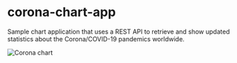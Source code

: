 # corona-chart-app
Sample chart application that uses a REST API to retrieve and show updated statistics about the Corona/COVID-19 pandemics worldwide.

![Corona chart](https://i.imgur.com/al06e72.gif)
